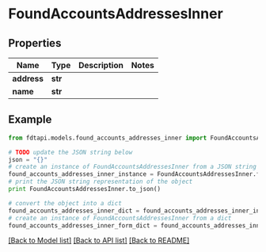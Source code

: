 # FoundAccountsAddressesInner


## Properties
Name | Type | Description | Notes
------------ | ------------- | ------------- | -------------
**address** | **str** |  | 
**name** | **str** |  | 

## Example

```python
from fdtapi.models.found_accounts_addresses_inner import FoundAccountsAddressesInner

# TODO update the JSON string below
json = "{}"
# create an instance of FoundAccountsAddressesInner from a JSON string
found_accounts_addresses_inner_instance = FoundAccountsAddressesInner.from_json(json)
# print the JSON string representation of the object
print FoundAccountsAddressesInner.to_json()

# convert the object into a dict
found_accounts_addresses_inner_dict = found_accounts_addresses_inner_instance.to_dict()
# create an instance of FoundAccountsAddressesInner from a dict
found_accounts_addresses_inner_form_dict = found_accounts_addresses_inner.from_dict(found_accounts_addresses_inner_dict)
```
[[Back to Model list]](../README.md#documentation-for-models) [[Back to API list]](../README.md#documentation-for-api-endpoints) [[Back to README]](../README.md)


